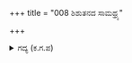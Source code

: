+++
title = "008 ಶಿಶುತನದ ಸಾಮಥ್ರ್ಯ"

+++

<details><summary>ಗದ್ಯ (ಕ.ಗ.ಪ) </summary>

8. ಬಾಲಕತನದ ಪರಾಕ್ರಮ ಸಾಕು. ಇನ್ನು ಬಾಣ ಪ್ರಯೋಗ ಮಾಡಬೇಡ, ಹಿಂದಿರುಗು ಹೋಗು ಹೋಗು  ಎಂದು ಅಸಮಬಲರಾದ ಆರು ಜನ ರಥಿಕರು ಒಂದು ಕಡೆಯಿಂದ ಬಂದರು. "ಈ ಬಾಣಪ್ರಯೋಗ ನಿಮಗೆ ಎಂದು ಸಿದ್ಧಿಸಿತು ? ನಿದ್ರೆಯ ಮುಸುಕಿನಲ್ಲಿ (ಘೋಷ ಯಾತ್ರೆಯಲ್ಲಿ), ಗೋಗ್ರಹಣದಲ್ಲಿ ಯುದ್ಧರಂಗದಿಂದ ಓಡಿ ಹೋಗಿ ಜೀವವನ್ನು ಉಳಿಸಿಕೊಂಡ ಜಾಣರು ನೀವು" ಎನ್ನುತ್ತಾ ಅಭಿಮನ್ಯು ಅವರಿಗೆ ಎದುರಾದನು.
</details>
